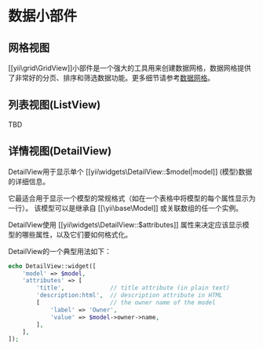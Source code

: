数据小部件
============

网格视图
---------

[[yii\grid\GridView]]小部件是一个强大的工具用来创建数据网格，数据网格提供了非常好的分页、排序和筛选数据功能。更多细节请参考[数据网格](data-grid.md)。


列表视图(ListView)
---------
TBD


详情视图(DetailView)
----------

DetailView用于显示单个 [[yii\widgets\DetailView::$model|model]] (模型)数据的详细信息。

它最适合用于显示一个模型的常规格式（如在一个表格中将模型的每个属性显示为一行）。
该模型可以是继承自 [[\yii\base\Model]] 或关联数组的任一个实例。

DetailView使用 [[yii\widgets\DetailView::$attributes]] 属性来决定应该显示模型的哪些属性，以及它们要如何格式化。

DetailView的一个典型用法如下：

```php
echo DetailView::widget([
	'model' => $model,
	'attributes' => [
		'title',             // title attribute (in plain text)
		'description:html',  // description attribute in HTML
		[                    // the owner name of the model
			'label' => 'Owner',
			'value' => $model->owner->name,
		],
	],
]);
```
